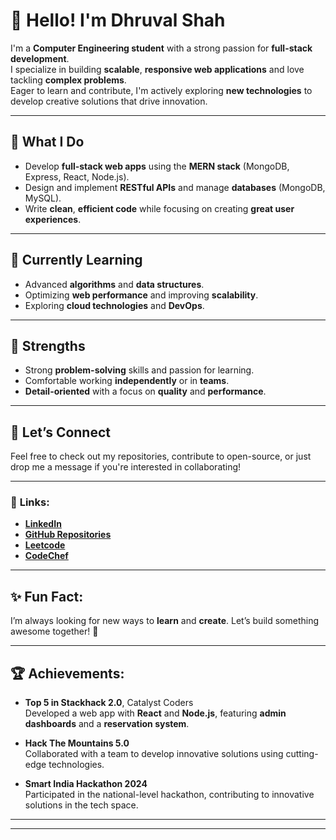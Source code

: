 # 👋 Hello! I'm **Dhruval Shah**

I'm a **Computer Engineering student** with a strong passion for **full-stack development**.  
I specialize in building **scalable**, **responsive web applications** and love tackling **complex problems**.  
Eager to learn and contribute, I'm actively exploring **new technologies** to develop creative solutions that drive innovation.

---

## 🚀 **What I Do**
- Develop **full-stack web apps** using the **MERN stack** (MongoDB, Express, React, Node.js).
- Design and implement **RESTful APIs** and manage **databases** (MongoDB, MySQL).
- Write **clean**, **efficient code** while focusing on creating **great user experiences**.

---

## 🌱 **Currently Learning**
- Advanced **algorithms** and **data structures**.
- Optimizing **web performance** and improving **scalability**.
- Exploring **cloud technologies** and **DevOps**.

---

## 🌟 **Strengths**
- Strong **problem-solving** skills and passion for learning.
- Comfortable working **independently** or in **teams**.
- **Detail-oriented** with a focus on **quality** and **performance**.

---

## 💬 **Let’s Connect**
Feel free to check out my repositories, contribute to open-source, or just drop me a message if you're interested in collaborating!

---

### 🔗 **Links**:
- **[LinkedIn](https://www.linkedin.com/in/dhruval4-shah)**  
- **[GitHub Repositories](https://github.com/dhruval4-shah)**  
- **[Leetcode](https://leetcode.com/dhruval4_shah)**  
- **[CodeChef](https://www.codechef.com/users/dhruval4_shah)**  

---

## ✨ **Fun Fact**:
I’m always looking for new ways to **learn** and **create**. Let’s build something awesome together! 🚀


---

## 🏆 **Achievements**:
- **Top 5 in Stackhack 2.0**, Catalyst Coders  
   Developed a web app with **React** and **Node.js**, featuring **admin dashboards** and a **reservation system**.
  
- **Hack The Mountains 5.0**  
   Collaborated with a team to develop innovative solutions using cutting-edge technologies.

- **Smart India Hackathon 2024**  
   Participated in the national-level hackathon, contributing to innovative solutions in the tech space.

---



---

